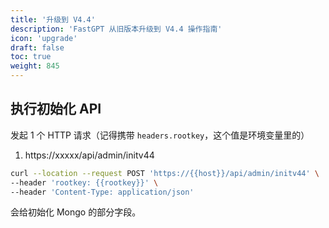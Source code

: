 ```yaml
---
title: '升级到 V4.4'
description: 'FastGPT 从旧版本升级到 V4.4 操作指南'
icon: 'upgrade'
draft: false
toc: true
weight: 845
---
```


## 执行初始化 API

发起 1 个 HTTP 请求（记得携带 `headers.rootkey`，这个值是环境变量里的）

1. https://xxxxx/api/admin/initv44

```bash
curl --location --request POST 'https://{{host}}/api/admin/initv44' \
--header 'rootkey: {{rootkey}}' \
--header 'Content-Type: application/json'
```

会给初始化 Mongo 的部分字段。

